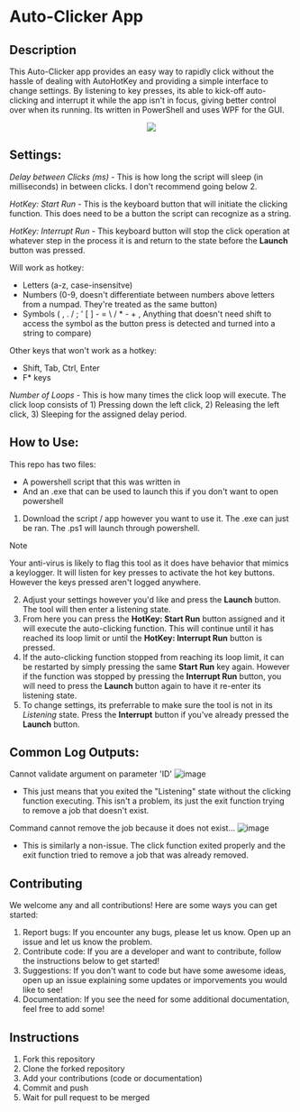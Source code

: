 # Auto-Clicker App
## Description
This Auto-Clicker app provides an easy way to rapidly click without the hassle of dealing with AutoHotKey and providing a simple interface to change settings. By listening to key presses, its able to kick-off auto-clicking and interrupt it while the app isn't in focus, giving better control over when its running. Its written in PowerShell and uses WPF for the GUI.

<p align="center">
  <img src="https://github.com/Dylan-Gross-B/Auto-Clicker-App/assets/169424511/228473c9-604a-4090-a581-de69ce2d79b5" />
</p>

## Settings:
_Delay between Clicks (ms)_ - This is how long the script will sleep (in milliseconds) in between clicks. I don't recommend going below 2.

_HotKey: Start Run_ - This is the keyboard button that will initiate the clicking function. This does need to be a button the script can recognize as a string.

_HotKey: Interrupt Run_ - This keyboard button will stop the click operation at whatever step in the process it is and return to the state before the **Launch** button was pressed.

Will work as hotkey:
- Letters (a-z, case-insensitve)
- Numbers (0-9, doesn't differentiate between numbers above letters from a numpad. They're treated as the same button)
- Symbols ( , . / ; ' [ ] - = \ / * - + , Anything that doesn't need shift to access the symbol as the button press is detected and turned into a string to compare)
  
Other keys that won't work as a hotkey:
- Shift, Tab, Ctrl, Enter
- F* keys

_Number of Loops_ - This is how many times the click loop will execute. The click loop consists of 1) Pressing down the left click, 2) Releasing the left click, 3) Sleeping for the assigned delay period.

## How to Use:
This repo has two files: 
- A powershell script that this was written in
- And an .exe that can be used to launch this if you don't want to open powershell

1. Download the script / app however you want to use it. The .exe can just be ran. The .ps1 will launch through powershell. 
> [!NOTE]
> Your anti-virus is likely to flag this tool as it does have behavior that mimics a keylogger. It will listen for key presses to activate the hot key buttons. However the keys pressed aren't logged anywhere.
2. Adjust your settings however you'd like and press the **Launch** button. The tool will then enter a listening state.
3. From here you can press the **HotKey: Start Run** button assigned and it will execute the auto-clicking function. This will continue until it has reached its loop limit or until the **HotKey: Interrupt Run** button is pressed.
4. If the auto-clicking function stopped from reaching its loop limit, it can be restarted by simply pressing the same **Start Run** key again. However if the function was stopped by pressing the **Interrupt Run** button, you will need to press the **Launch** button again to have it re-enter its listening state. 
5. To change settings, its preferrable to make sure the tool is not in its _Listening_ state. Press the **Interrupt** button if you've already pressed the **Launch** button. 

## Common Log Outputs:
Cannot validate argument on parameter 'ID'
![image](https://github.com/Dylan-Gross-B/Auto-Clicker-App/assets/169424511/36776d4f-dab9-4f4e-be59-1ca4eee28bf8)
- This just means that you exited the "Listening" state without the clicking function executing. This isn't a problem, its just the exit function trying to remove a job that doesn't exist.

Command cannot remove the job because it does not exist...
![image](https://github.com/Dylan-Gross-B/Auto-Clicker-App/assets/169424511/192d75a3-3bd9-4c4c-a3b9-8765f5690cf7)
- This is similarly a non-issue. The click function exited properly and the exit function tried to remove a job that was already removed.

## Contributing
We welcome any and all contributions! Here are some ways you can get started:
1. Report bugs: If you encounter any bugs, please let us know. Open up an issue and let us know the problem.
2. Contribute code: If you are a developer and want to contribute, follow the instructions below to get started!
3. Suggestions: If you don't want to code but have some awesome ideas, open up an issue explaining some updates or imporvements you would like to see!
4. Documentation: If you see the need for some additional documentation, feel free to add some!

## Instructions
1. Fork this repository
2. Clone the forked repository
3. Add your contributions (code or documentation)
4. Commit and push
5. Wait for pull request to be merged
